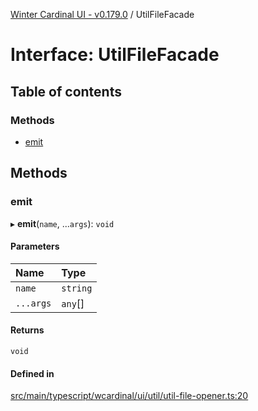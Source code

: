 [Winter Cardinal UI - v0.179.0](../index.md) / UtilFileFacade

# Interface: UtilFileFacade

## Table of contents

### Methods

- [emit](UtilFileFacade.md#emit)

## Methods

### emit

▸ **emit**(`name`, ...`args`): `void`

#### Parameters

| Name | Type |
| :------ | :------ |
| `name` | `string` |
| `...args` | `any`[] |

#### Returns

`void`

#### Defined in

[src/main/typescript/wcardinal/ui/util/util-file-opener.ts:20](https://github.com/winter-cardinal/winter-cardinal-ui/blob/v0.179.0/src/main/typescript/wcardinal/ui/util/util-file-opener.ts#L20)
